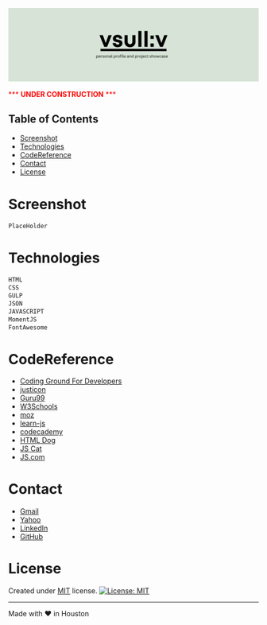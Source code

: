 ![alt text](./assets/img/banner/banner.png)

<span style="color: red"> *** **UNDER CONSTRUCTION** *** </span>

## Table of Contents 
 * [Screenshot](#Screenshot) 
 * [Technologies](#Technologies) 
 * [CodeReference](#CodeReference) 
 * [Contact](#Contact) 
 * [License](#License) 

# Screenshot
```
PlaceHolder
```

# Technologies
```
HTML
CSS
GULP
JSON
JAVASCRIPT
MomentJS
FontAwesome
```

# CodeReference
- [Coding Ground For Developers](https://www.tutorialspoint.com/codingground.htm)
- [justicon](https://dribbble.com/Justicon) 
- [Guru99](https://www.guru99.com/interactive-javascript-tutorials.html) 
- [W3Schools](https://www.w3schools.com) 
- [moz](https://developer.mozilla.org/en-US/docs/Web/JavaScript/Guide) 
- [learn-js](https://www.learn-js.org/) 
- [codecademy](https://www.codecademy.com/) 
- [HTML Dog](https://htmldog.com/) 
- [JS Cat](http://jsforcats.com/) 
- [JS.com](JavaScript.com) 

# Contact
- [Gmail](vlsullivanhou@gmail.com) 
- [Yahoo](vlsulliv@yahoo.com) 
- [LinkedIn](https://linkedin.com/vlsulliv/) 
- [GitHub](https://github.com/vlsulliv) 

# License
Created under [MIT](https://choosealicense.com/licenses/mit/) license.
[![License: MIT](https://img.shields.io/badge/License-MIT-yellow.svg)](https://opensource.org/licenses/MIT)

---

Made with ❤️ in Houston 
